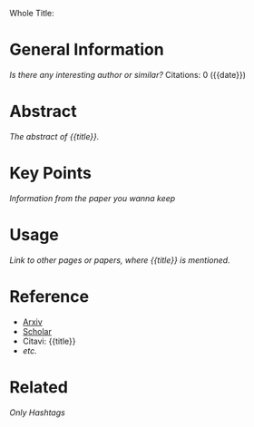 Whole Title:
# General Information
_Is there any interesting author or similar?_
Citations: 0 ({{date}})

# Abstract
_The abstract of {{title}}._

# Key Points
_Information from the paper you wanna keep_

# Usage
_Link to other pages or papers, where {{title}} is mentioned._

# Reference
- [Arxiv](https://arxiv.org/)
- [Scholar](https://scholar.google.com/)
- Citavi: {{title}}
- _etc._

# Related
_Only Hashtags_ 